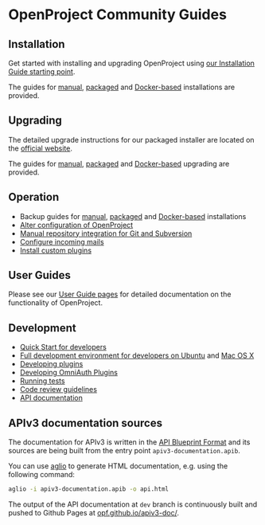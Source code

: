# OpenProject Community Guides


## Installation

Get started with installing and upgrading OpenProject using [our Installation Guide starting point](https://www.openproject.org/open-source/download/).

The guides for [manual](./installation/manual/README.md), [packaged](./installation/packaged/) and [Docker-based](./installation/docker/README.md) installations are provided.

## Upgrading

The detailed upgrade instructions for our packaged installer are located on the [official website](https://www.openproject.org/download/upgrade-guides/).

The guides for [manual](./operations/upgrading/manual/upgrading.md), [packaged](./operations/upgrading/packaged/upgrading.md) and [Docker-based](./operations/upgrading/docker/upgrading.md) upgrading are provided.

## Operation

* Backup guides for [manual](./operations/backup/manual/backup.md), [packaged](./operations/backup/packaged/backup.md) and [Docker-based](./operations/backup/docker/backup.md) installations
* [Alter configuration of OpenProject](./configuration/configuration.md)
* [Manual repository integration for Git and Subversion](./repositories/README.md)
* [Configure incoming mails](./configuration/incoming-emails.md)
* [Install custom plugins](./plugins/plugins.md)


## User Guides

Please see our [User Guide pages](https://www.openproject.org/help/user-guides/) for detailed documentation on the functionality of OpenProject.


## Development

* [Quick Start for developers](./development/quick-start.md)
* [Full development environment for developers on Ubuntu](./development/development-environment-ubuntu.md) and [Mac OS X](./development/development-environment-osx.md)
* [Developing plugins](./development/create-openproject-plugin.md)
* [Developing OmniAuth Plugins](./development/create-omniauth-plugin.md)
* [Running tests](./development/running-tests.md)
* [Code review guidelines](./development/code-review-guidelines.md)
* [API documentation](./api/README.md)


## APIv3 documentation sources

The documentation for APIv3 is written in the [API Blueprint Format](http://apiblueprint.org/) and its sources are being built from the entry point `apiv3-documentation.apib`.

You can use [aglio](https://github.com/danielgtaylor/aglio) to generate HTML documentation, e.g. using the following command:

```bash
aglio -i apiv3-documentation.apib -o api.html
```

The output of the API documentation at `dev` branch is continuously built and pushed to Github Pages at [opf.github.io/apiv3-doc/](opf.github.io/apiv3-doc/).